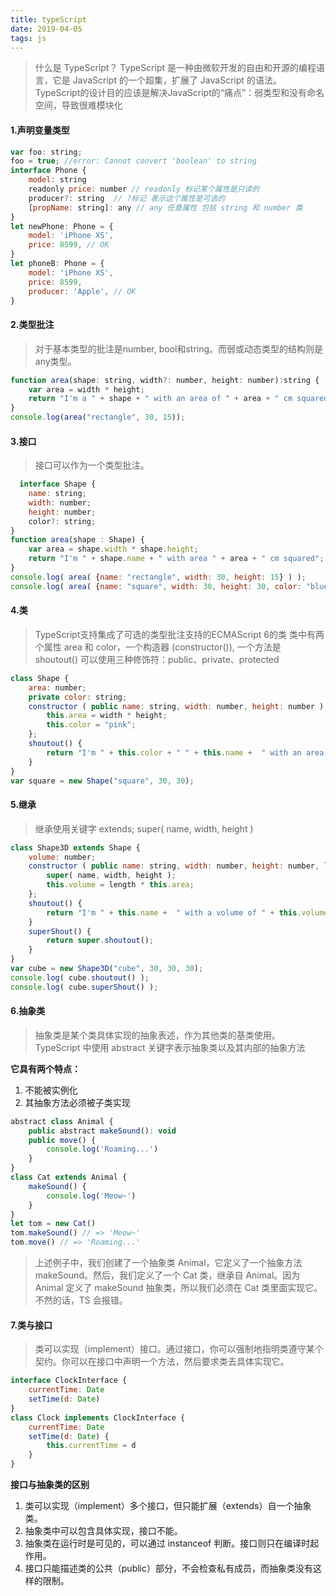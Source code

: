 ```yaml
---
title: typeScript
date: 2019-04-05
tags: js
---
```


> 什么是 TypeScript？
TypeScript 是一种由微软开发的自由和开源的编程语言，它是 JavaScript 的一个超集，扩展了 JavaScript 的语法。
TypeScript的设计目的应该是解决JavaScript的“痛点”：弱类型和没有命名空间，导致很难模块化


#### 1.声明变量类型 

```` javascript
var foo: string;
foo = true; //error: Cannot convert 'boolean' to string
interface Phone {
    model: string
    readonly price: number // readonly 标记某个属性是只读的
    producer?: string  // ?标记 表示这个属性是可选的
    [propName: string]: any // any 任意属性 包括 string 和 number 类
}
let newPhone: Phone = {
    model: 'iPhone XS',
    price: 8599, // OK
}
let phoneB: Phone = {
    model: 'iPhone XS',
    price: 8599,
    producer: 'Apple', // OK
} 
````

#### 2.类型批注

> 对于基本类型的批注是number, bool和string。而弱或动态类型的结构则是any类型。

```` javascript
function area(shape: string, width?: number, height: number):string {
    var area = width * height;
    return "I'm a " + shape + " with an area of " + area + " cm squared.";
}
console.log(area("rectangle", 30, 15));
````

#### 3.接口

> 接口可以作为一个类型批注。

```` javascript
  interface Shape {
    name: string;
    width: number;
    height: number;
    color?: string;
}
function area(shape : Shape) {
    var area = shape.width * shape.height;
    return "I'm " + shape.name + " with area " + area + " cm squared";
}
console.log( area( {name: "rectangle", width: 30, height: 15} ) );
console.log( area( {name: "square", width: 30, height: 30, color: "blue"} ) );
````

#### 4.类

> TypeScript支持集成了可选的类型批注支持的ECMAScript 6的类
  类中有两个属性 area 和 color，一个构造器 (constructor()), 一个方法是 shoutout()
  可以使用三种修饰符：public、private、protected

```` javascript
class Shape {
    area: number;
    private color: string;
    constructor ( public name: string, width: number, height: number ) {
        this.area = width * height;
        this.color = "pink";
    };
    shoutout() {
        return "I'm " + this.color + " " + this.name +  " with an area of " + this.area + " cm squared.";
    }
}
var square = new Shape("square", 30, 30);
````

#### 5.继承

> 继承使用关键字 extends;
super( name, width, height )

```` javascript
class Shape3D extends Shape {
    volume: number;
    constructor ( public name: string, width: number, height: number, length: number ) {
        super( name, width, height );
        this.volume = length * this.area;
    };
    shoutout() {
        return "I'm " + this.name +  " with a volume of " + this.volume + " cm cube.";
    }
    superShout() {
        return super.shoutout();
    }
}
var cube = new Shape3D("cube", 30, 30, 30);
console.log( cube.shoutout() );
console.log( cube.superShout() );
````

#### 6.抽象类

> 抽象类是某个类具体实现的抽象表述，作为其他类的基类使用。
TypeScript 中使用 abstract 关键字表示抽象类以及其内部的抽象方法

**它具有两个特点：**
1. 不能被实例化
2. 其抽象方法必须被子类实现

```` javascript
abstract class Animal {
    public abstract makeSound(): void
    public move() {
        console.log('Roaming...')
    }
}
class Cat extends Animal {
    makeSound() {
        console.log('Meow~')
    }
}
let tom = new Cat()
tom.makeSound() // => 'Meow~'
tom.move() // => 'Roaming...'
````

> 上述例子中，我们创建了一个抽象类 Animal，它定义了一个抽象方法 makeSound。然后，我们定义了一个 Cat 类，继承自 Animal。因为 Animal 定义了 makeSound 抽象类，所以我们必须在 Cat 类里面实现它。不然的话，TS 会报错。


#### 7.类与接口

> 类可以实现（implement）接口。通过接口，你可以强制地指明类遵守某个契约。你可以在接口中声明一个方法，然后要求类去具体实现它。

```` javascript
interface ClockInterface {
    currentTime: Date
    setTime(d: Date)
}
class Clock implements ClockInterface {
    currentTime: Date
    setTime(d: Date) {
        this.currentTime = d
    }
}
````

**接口与抽象类的区别**

1. 类可以实现（implement）多个接口，但只能扩展（extends）自一个抽象类。
2. 抽象类中可以包含具体实现，接口不能。
3. 抽象类在运行时是可见的，可以通过 instanceof 判断。接口则只在编译时起作用。
4. 接口只能描述类的公共（public）部分，不会检查私有成员，而抽象类没有这样的限制。
